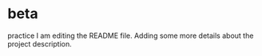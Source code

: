 # beta
practice
I am editing the README file. Adding some more details about the project description.
